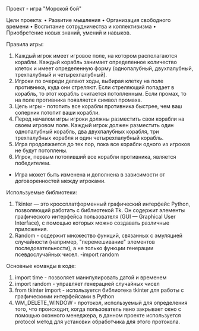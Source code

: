 Проект - игра "Морской бой"

Цели проекта:
•	Развитие мышления
•	Организация свободного времени
•	Воспитание сотрудничества и коллективизма
•	Приобретение новых знаний, умений и навыков.

Правила игры:
1)	Каждый игрок имеет игровое поле, на котором располагаются корабли. Каждый корабль занимает определенное количество клеток и имеет определенную форму (однопалубный, двухпалубный, трехпалубный и четырехпалубный).
2)	Игроки по очереди делают ходы, выбирая клетку на поле противника, куда они стреляют. Если стреляющий попадает в корабль, то этот корабль считается потопленным. Если промах, то на поле противника появляется символ промаха.
3)	Цель игры - потопить все корабли противника быстрее, чем ваш соперник потопит ваши корабли.
4)	Перед началом игры игроки должны разместить свои корабли на своем игровом поле. Каждый игрок должен разместить один однопалубный корабль, два двухпалубных корабля, три трехпалубных корабля и один четырехпалубный корабль.
5)	Игра продолжается до тех пор, пока все корабли одного из игроков не будут потоплены.
6)	Игрок, первым потопивший все корабли противника, является победителем.
* Игра может быть изменена и дополнена в зависимости от договоренностей между игроками.

Используемые библиотеки:
1)	Tkinter — это кроссплатформенный графический интерфейс Python, позволяющий работать с библиотекой Tk. Он содержит элементы графического интерфейса пользователя (GUI — Graphical User Interface), с помощью которых можно создавать различные приложения.
2)	Random -  содержит множество функций, связанных с эмуляцией случайности (например, "перемешивание" элементов последовательности), а не только функции генерации псевдослучайных чисел. -import random

Основные команды в коде: 
1)	import time - позволяет манипулировать датой и временем 
2)	import random - управляет генерацией случайных чисел 
3)	from tkinter import - используется библиотека tkinter для работы с графическими интерфейсами в Python
4)	WM_DELETE_WINDOW - протокол, используемый для определения того, что происходит, когда пользователь явно закрывает окно с помощью оконного менеджера, в данном проекте используется protocol метод для установки обработчика для этого протокола.
